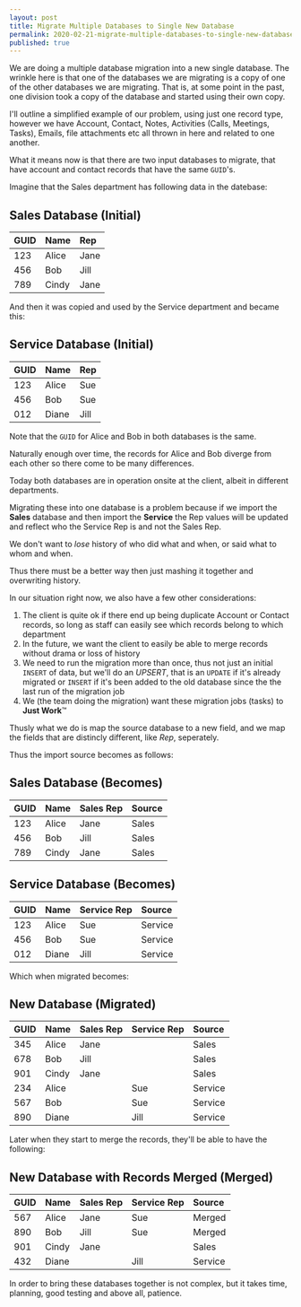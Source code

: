 ```yaml
---
layout: post
title: Migrate Multiple Databases to Single New Database
permalink: 2020-02-21-migrate-multiple-databases-to-single-new-database
published: true
---
```

We are doing a multiple database migration into a new single database. The wrinkle here is that one of the databases we are migrating is a copy of one of the other databases we are migrating. That is, at some point in the past, one division took a copy of the database and started using their own copy.<!--more-->

I'll outline a simplified example of our problem, using just one record type, however we have Account, Contact, Notes, Activities (Calls, Meetings, Tasks), Emails, file attachments etc all thrown in here and related to one another.

What it means now is that there are two input databases to migrate, that have account and contact records that have the same `GUID`'s.

Imagine that the Sales department has following data in the datebase:

## Sales Database (Initial)

| GUID | Name  | Rep  |
|:-----|:------|:-----|
| 123  | Alice | Jane |
| 456  | Bob   | Jill |
| 789  | Cindy | Jane |

And then it was copied and used by the Service department and became this:

## Service Database (Initial)

| GUID | Name  | Rep  |
|:-----|:------|:-----|
| 123  | Alice | Sue  |
| 456  | Bob   | Sue  |
| 012  | Diane | Jill |

Note that the `GUID` for Alice and Bob in both databases is the same.

Naturally enough over time, the records for Alice and Bob diverge from each other so there come to be many differences.

Today both databases are in operation onsite at the client, albeit in different departments.

Migrating these into one database is a problem because if we import the **Sales** database and then import the **Service** the Rep values will be updated and reflect who the Service Rep is and not the Sales Rep.

We don't want to *lose* history of who did what and when, or said what to whom and when.

Thus there must be a better way then just mashing it together and overwriting history.

In our situation right now, we also have a few other considerations:

1. The client is quite ok if there end up being duplicate Account or Contact records, so long as staff can easily see which records belong to which department
1. In the future, we want the client to easily be able to merge records without drama or loss of history
1. We need to run the migration more than once, thus not just an initial `INSERT` of data, but we'll do an *UPSERT*, that is an `UPDATE` if it's already migrated or `INSERT` if it's been added to the old database since the the last run of the migration job
1. We (the team doing the migration) want these migration jobs (tasks) to **Just Work**™

Thusly what we do is map the source database to a new field, and we map the fields that are distincly different, like *Rep*, seperately.

Thus the import source becomes as follows:

## Sales Database (Becomes)

| GUID | Name  | Sales Rep  | Source |
|:-----|:------|:-----------|:-------|
| 123  | Alice | Jane       | Sales  |
| 456  | Bob   | Jill       | Sales  |
| 789  | Cindy | Jane       | Sales  |

## Service Database (Becomes)

| GUID | Name  | Service Rep  | Source  |
|:-----|:------|:-------------|:--------|
| 123  | Alice | Sue          | Service |
| 456  | Bob   | Sue          | Service |
| 012  | Diane | Jill         | Service |

Which when migrated becomes:

## New Database (Migrated)

| GUID | Name  | Sales Rep |Service Rep | Source  |
|:-----|:------|:----------|:-----------|:--------|
| 345  | Alice | Jane      |            | Sales   |
| 678  | Bob   | Jill      |            | Sales   |
| 901  | Cindy | Jane      |            | Sales   |
| 234  | Alice |           | Sue        | Service |
| 567  | Bob   |           | Sue        | Service |
| 890  | Diane |           | Jill       | Service |

Later when they start to merge the records, they'll be able to have the following:

## New Database with Records Merged (Merged)

| GUID | Name  | Sales Rep |Service Rep | Source  |
|:-----|:------|:----------|:-----------|:--------|
| 567  | Alice | Jane      | Sue        | Merged  |
| 890  | Bob   | Jill      | Sue        | Merged  |
| 901  | Cindy | Jane      |            | Sales   |
| 432  | Diane |           | Jill       | Service |

In order to bring these databases together is not complex, but it takes time, planning, good testing and above all, patience.
